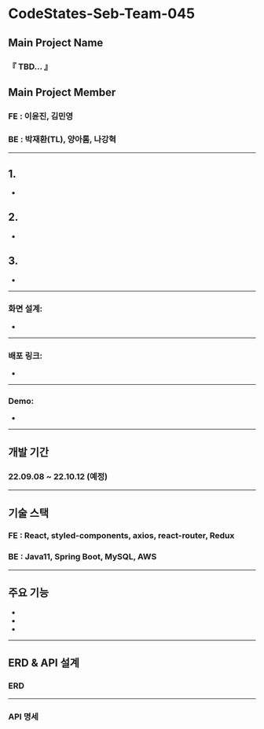 # CodeStates-Seb-Team-045

## Main Project Name 
###  『 TBD... 』


## Main Project Member 
### FE : 이윤진, 김민영
### BE : 박재환(TL), 양아롬, 나강혁

---
## 1. 
 - 

## 2. 
 - 

## 3. 
 -
 
 
---

### 화면 설계:
 - 


---
### 배포 링크:
 - 


---
### Demo:
 - 



---

## 개발 기간
### 22.09.08 ~ 22.10.12 (예정)

---

## 기술 스택

### FE : React, styled-components, axios, react-router, Redux
### BE : Java11, Spring Boot, MySQL, AWS

---

## 주요 기능
 - 
 -
 -
---

## ERD & API 설계

### ERD


---

### API 명세



